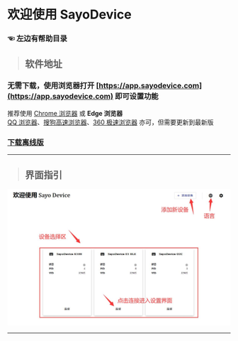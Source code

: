 # 欢迎使用 SayoDevice

### ☜ 左边有帮助目录 <!-- {docsify-ignore} -->

> ## 软件地址

### 无需下载，使用浏览器打开 [https://app.sayodevice.com](https://app.sayodevice.com) 即可设置功能 <!-- {docsify-ignore} -->

推荐使用 [Chrome 浏览器](https://www.google.cn/chrome/index.html) 或 **Edge 浏览器**  
[QQ 浏览器](https://browser.qq.com/)、[搜狗高速浏览器](https://ie.sogou.com/)、[360 极速浏览器](http://chrome.360.cn/) 亦可，但需要更新到最新版

### [下载离线版](https://dl.sayobot.cn/setting_v3.zip) <!-- {docsify-ignore} -->

---

> ## 界面指引

![text](img/main.jpg)

---
